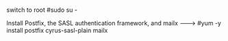 switch to root
#sudo su -

Install Postfix, the SASL authentication framework, and mailx --->
#yum -y install postfix cyrus-sasl-plain mailx